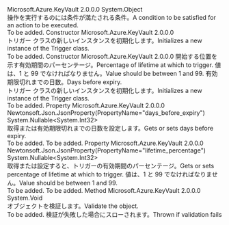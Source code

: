 <Type Name="Trigger" FullName="Microsoft.Azure.KeyVault.Models.Trigger">
  <TypeSignature Language="C#" Value="public class Trigger" />
  <TypeSignature Language="ILAsm" Value=".class public auto ansi beforefieldinit Trigger extends System.Object" />
  <TypeSignature Language="DocId" Value="T:Microsoft.Azure.KeyVault.Models.Trigger" />
  <TypeSignature Language="VB.NET" Value="Public Class Trigger" />
  <TypeSignature Language="F#" Value="type Trigger = class" />
  <AssemblyInfo>
    <AssemblyName>Microsoft.Azure.KeyVault</AssemblyName>
    <AssemblyVersion>2.0.0.0</AssemblyVersion>
  </AssemblyInfo>
  <Base>
    <BaseTypeName>System.Object</BaseTypeName>
  </Base>
  <Interfaces />
  <Docs>
    <summary>
            <span data-ttu-id="8a6e1-101">操作を実行するのには条件が満たされる条件。</span><span class="sxs-lookup"><span data-stu-id="8a6e1-101">A condition to be satisfied for an action to be executed.</span></span>
            </summary>
    <remarks>To be added.</remarks>
  </Docs>
  <Members>
    <Member MemberName=".ctor">
      <MemberSignature Language="C#" Value="public Trigger ();" />
      <MemberSignature Language="ILAsm" Value=".method public hidebysig specialname rtspecialname instance void .ctor() cil managed" />
      <MemberSignature Language="DocId" Value="M:Microsoft.Azure.KeyVault.Models.Trigger.#ctor" />
      <MemberSignature Language="VB.NET" Value="Public Sub New ()" />
      <MemberType>Constructor</MemberType>
      <AssemblyInfo>
        <AssemblyName>Microsoft.Azure.KeyVault</AssemblyName>
        <AssemblyVersion>2.0.0.0</AssemblyVersion>
      </AssemblyInfo>
      <Parameters />
      <Docs>
        <summary>
            <span data-ttu-id="8a6e1-102">トリガー クラスの新しいインスタンスを初期化します。</span><span class="sxs-lookup"><span data-stu-id="8a6e1-102">Initializes a new instance of the Trigger class.</span></span>
            </summary>
        <remarks>To be added.</remarks>
      </Docs>
    </Member>
    <Member MemberName=".ctor">
      <MemberSignature Language="C#" Value="public Trigger (Nullable&lt;int&gt; lifetimePercentage = null, Nullable&lt;int&gt; daysBeforeExpiry = null);" />
      <MemberSignature Language="ILAsm" Value=".method public hidebysig specialname rtspecialname instance void .ctor(valuetype System.Nullable`1&lt;int32&gt; lifetimePercentage, valuetype System.Nullable`1&lt;int32&gt; daysBeforeExpiry) cil managed" />
      <MemberSignature Language="DocId" Value="M:Microsoft.Azure.KeyVault.Models.Trigger.#ctor(System.Nullable{System.Int32},System.Nullable{System.Int32})" />
      <MemberSignature Language="VB.NET" Value="Public Sub New (Optional lifetimePercentage As Nullable(Of Integer) = null, Optional daysBeforeExpiry As Nullable(Of Integer) = null)" />
      <MemberSignature Language="F#" Value="new Microsoft.Azure.KeyVault.Models.Trigger : Nullable&lt;int&gt; * Nullable&lt;int&gt; -&gt; Microsoft.Azure.KeyVault.Models.Trigger" Usage="new Microsoft.Azure.KeyVault.Models.Trigger (lifetimePercentage, daysBeforeExpiry)" />
      <MemberType>Constructor</MemberType>
      <AssemblyInfo>
        <AssemblyName>Microsoft.Azure.KeyVault</AssemblyName>
        <AssemblyVersion>2.0.0.0</AssemblyVersion>
      </AssemblyInfo>
      <Parameters>
        <Parameter Name="lifetimePercentage" Type="System.Nullable&lt;System.Int32&gt;" />
        <Parameter Name="daysBeforeExpiry" Type="System.Nullable&lt;System.Int32&gt;" />
      </Parameters>
      <Docs>
        <param name="lifetimePercentage"><span data-ttu-id="8a6e1-103">開始する位置を示す有効期間のパーセンテージ。</span><span class="sxs-lookup"><span data-stu-id="8a6e1-103">Percentage of lifetime at which to trigger.</span></span> <span data-ttu-id="8a6e1-104">値は、1 と 99 でなければなりません。</span><span class="sxs-lookup"><span data-stu-id="8a6e1-104">Value should be between 1 and 99.</span></span></param>
        <param name="daysBeforeExpiry"><span data-ttu-id="8a6e1-105">有効期限切れまでの日数。</span><span class="sxs-lookup"><span data-stu-id="8a6e1-105">Days before expiry.</span></span></param>
        <summary>
            <span data-ttu-id="8a6e1-106">トリガー クラスの新しいインスタンスを初期化します。</span><span class="sxs-lookup"><span data-stu-id="8a6e1-106">Initializes a new instance of the Trigger class.</span></span>
            </summary>
        <remarks>To be added.</remarks>
      </Docs>
    </Member>
    <Member MemberName="DaysBeforeExpiry">
      <MemberSignature Language="C#" Value="public Nullable&lt;int&gt; DaysBeforeExpiry { get; set; }" />
      <MemberSignature Language="ILAsm" Value=".property instance valuetype System.Nullable`1&lt;int32&gt; DaysBeforeExpiry" />
      <MemberSignature Language="DocId" Value="P:Microsoft.Azure.KeyVault.Models.Trigger.DaysBeforeExpiry" />
      <MemberSignature Language="VB.NET" Value="Public Property DaysBeforeExpiry As Nullable(Of Integer)" />
      <MemberSignature Language="F#" Value="member this.DaysBeforeExpiry : Nullable&lt;int&gt; with get, set" Usage="Microsoft.Azure.KeyVault.Models.Trigger.DaysBeforeExpiry" />
      <MemberType>Property</MemberType>
      <AssemblyInfo>
        <AssemblyName>Microsoft.Azure.KeyVault</AssemblyName>
        <AssemblyVersion>2.0.0.0</AssemblyVersion>
      </AssemblyInfo>
      <Attributes>
        <Attribute>
          <AttributeName>Newtonsoft.Json.JsonProperty(PropertyName="days_before_expiry")</AttributeName>
        </Attribute>
      </Attributes>
      <ReturnValue>
        <ReturnType>System.Nullable&lt;System.Int32&gt;</ReturnType>
      </ReturnValue>
      <Docs>
        <summary>
            <span data-ttu-id="8a6e1-107">取得または有効期限切れまでの日数を設定します。</span><span class="sxs-lookup"><span data-stu-id="8a6e1-107">Gets or sets days before expiry.</span></span>
            </summary>
        <value>To be added.</value>
        <remarks>To be added.</remarks>
      </Docs>
    </Member>
    <Member MemberName="LifetimePercentage">
      <MemberSignature Language="C#" Value="public Nullable&lt;int&gt; LifetimePercentage { get; set; }" />
      <MemberSignature Language="ILAsm" Value=".property instance valuetype System.Nullable`1&lt;int32&gt; LifetimePercentage" />
      <MemberSignature Language="DocId" Value="P:Microsoft.Azure.KeyVault.Models.Trigger.LifetimePercentage" />
      <MemberSignature Language="VB.NET" Value="Public Property LifetimePercentage As Nullable(Of Integer)" />
      <MemberSignature Language="F#" Value="member this.LifetimePercentage : Nullable&lt;int&gt; with get, set" Usage="Microsoft.Azure.KeyVault.Models.Trigger.LifetimePercentage" />
      <MemberType>Property</MemberType>
      <AssemblyInfo>
        <AssemblyName>Microsoft.Azure.KeyVault</AssemblyName>
        <AssemblyVersion>2.0.0.0</AssemblyVersion>
      </AssemblyInfo>
      <Attributes>
        <Attribute>
          <AttributeName>Newtonsoft.Json.JsonProperty(PropertyName="lifetime_percentage")</AttributeName>
        </Attribute>
      </Attributes>
      <ReturnValue>
        <ReturnType>System.Nullable&lt;System.Int32&gt;</ReturnType>
      </ReturnValue>
      <Docs>
        <summary>
            <span data-ttu-id="8a6e1-108">取得または設定すると、トリガーの有効期間のパーセンテージ。</span><span class="sxs-lookup"><span data-stu-id="8a6e1-108">Gets or sets percentage of lifetime at which to trigger.</span></span> <span data-ttu-id="8a6e1-109">値は、1 と 99 でなければなりません。</span><span class="sxs-lookup"><span data-stu-id="8a6e1-109">Value should be between 1 and 99.</span></span>
            </summary>
        <value>To be added.</value>
        <remarks>To be added.</remarks>
      </Docs>
    </Member>
    <Member MemberName="Validate">
      <MemberSignature Language="C#" Value="public virtual void Validate ();" />
      <MemberSignature Language="ILAsm" Value=".method public hidebysig newslot virtual instance void Validate() cil managed" />
      <MemberSignature Language="DocId" Value="M:Microsoft.Azure.KeyVault.Models.Trigger.Validate" />
      <MemberSignature Language="VB.NET" Value="Public Overridable Sub Validate ()" />
      <MemberSignature Language="F#" Value="abstract member Validate : unit -&gt; unit&#xA;override this.Validate : unit -&gt; unit" Usage="trigger.Validate " />
      <MemberType>Method</MemberType>
      <AssemblyInfo>
        <AssemblyName>Microsoft.Azure.KeyVault</AssemblyName>
        <AssemblyVersion>2.0.0.0</AssemblyVersion>
      </AssemblyInfo>
      <ReturnValue>
        <ReturnType>System.Void</ReturnType>
      </ReturnValue>
      <Parameters />
      <Docs>
        <summary>
            <span data-ttu-id="8a6e1-110">オブジェクトを検証します。</span><span class="sxs-lookup"><span data-stu-id="8a6e1-110">Validate the object.</span></span>
            </summary>
        <remarks>To be added.</remarks>
        <exception cref="T:Microsoft.Rest.ValidationException">
            <span data-ttu-id="8a6e1-111">検証が失敗した場合にスローされます。</span><span class="sxs-lookup"><span data-stu-id="8a6e1-111">Thrown if validation fails</span></span>
            </exception>
      </Docs>
    </Member>
  </Members>
</Type>